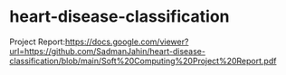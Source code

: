 # heart-disease-classification

Project Report:https://docs.google.com/viewer?url=https://github.com/SadmanJahin/heart-disease-classification/blob/main/Soft%20Computing%20Project%20Report.pdf
